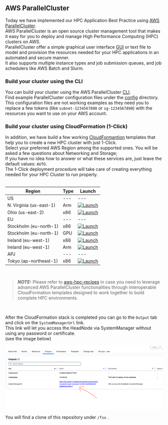 ## AWS ParallelCluster

Today we have implemented our HPC Application Best Practice using [AWS ParallelCluster](https://aws.amazon.com/hpc/parallelcluster/). <br>
AWS ParallelCluster is an open source cluster management tool that makes it easy for you to deploy and manage High Performance Computing (HPC) clusters on AWS. <br>
ParallelCluster offer a simple graphical user interface [GUI](https://docs.aws.amazon.com/parallelcluster/latest/ug/pcui-using-v3.html) or text file to model and provision the resources needed for your HPC applications in an automated and secure manner. <br>
It also supports multiple instance types and job submission queues, and job schedulers like AWS Batch and Slurm.<br>

### Build your cluster using the CLI
You can build your cluster using the AWS ParallelCluster [CLI](https://docs.aws.amazon.com/parallelcluster/latest/ug/pcluster-v3.html). <br> 
Find example ParallelCluster configuration files under the [config](config) directory. <br>
This configuration files are not working examples as they need you to replace a few tokens (like `subnet-1234567890` or `sg-1234567890`) with the resources you want to use on your AWS account.

### Build your cluster using CloudFormation (1-Click)
In addition, we have build a few working [CloudFormantion](https://aws.amazon.com/cloudformation/) templates that help you to create a new HPC cluster with just 1-Click.<br>
Select your preferred AWS Region among the supported ones. You will be asked a few questions about Networking and Storage; <br>
If you have no idea how to answer or what these services are, just leave the default values: `AUTO`. <br>
The 1-Click deployment procedure will take care of creating everything needed for your HPC Cluster to run properly.<br>
<br>

| Region       | Type | Launch                                                                                                                                                                                                                                                                                                             | 
|--------------| --- | --------------------------------------------------------------------------------------------------------------------------------------------------------------------------------------------------------------------------------------------------------------------------------------------------------------------|
| US  | --- | --- |
| N. Virginia (us-east-1) | Arm | [![Launch](https://samdengler.github.io/cloudformation-launch-stack-button-svg/images/us-east-1.svg)](https://us-east-1.console.aws.amazon.com/cloudformation/home?region=us-east-1#/stacks/quickcreate?templateURL=https%3A%2F%2Fhpc-applications-best-practice.s3.eu-west-1.amazonaws.com%2Fus-east-1.Arm.yaml&stackName=hpc-best-practice&param_PrivateSubnet=AUTO&param_FSx=AUTO&param_ClusterSecurityGroup=AUTO) |
| Ohio (us-east-2) | x86 | [![Launch](https://samdengler.github.io/cloudformation-launch-stack-button-svg/images/us-east-2.svg)](https://us-east-2.console.aws.amazon.com/cloudformation/home?region=us-east-2#/stacks/quickcreate?templateURL=https%3A%2F%2Fhpc-applications-best-practice.s3.eu-west-1.amazonaws.com%2Fus-east-2.x86.yaml&stackName=hpc-best-practice&param_PrivateSubnet=AUTO&param_FSx=AUTO&param_ClusterSecurityGroup=AUTO) |
| EU  | --- | --- |
| Stockholm (eu-north-1)    | x86 | [![Launch](https://samdengler.github.io/cloudformation-launch-stack-button-svg/images/eu-north-1.svg)](https://eu-north-1.console.aws.amazon.com/cloudformation/home?region=eu-north-1#/stacks/quickcreate?templateURL=https%3A%2F%2Fhpc-applications-best-practice.s3.eu-west-1.amazonaws.com%2Feu-north-1.x86.yaml&stackName=hpc-best-practice&param_PrivateSubnet=AUTO&param_FSx=AUTO&param_ClusterSecurityGroup=AUTO) |
| Stockholm (eu-north-1)    | GPU | [![Launch](https://samdengler.github.io/cloudformation-launch-stack-button-svg/images/eu-north-1.svg)](https://eu-north-1.console.aws.amazon.com/cloudformation/home?region=eu-north-1#/stacks/quickcreate?templateURL=https%3A%2F%2Fhpc-applications-best-practice.s3.eu-west-1.amazonaws.com%2Feu-north-1.GPU.yaml&stackName=hpc-best-practice&param_PrivateSubnet=AUTO&param_FSx=AUTO&param_ClusterSecurityGroup=AUTO) |
| Ireland (eu-west-1)       | x86 | [![Launch](https://samdengler.github.io/cloudformation-launch-stack-button-svg/images/eu-west-1.svg)](https://console.aws.amazon.com/) |
| Ireland (eu-west-1)       | Arm | [![Launch](https://samdengler.github.io/cloudformation-launch-stack-button-svg/images/eu-west-1.svg)](https://console.aws.amazon.com/) |
| APJ | --- | --- |
| Tokyo (ap-northeast-1) | x86 | [![Launch](https://samdengler.github.io/cloudformation-launch-stack-button-svg/images/ap-northeast-1.svg)](https://console.aws.amazon.com/) |

<br>

> **_NOTE:_**  Please refer to [aws-hpc-recipes](https://github.com/aws-samples/aws-hpc-recipes/) in case you need to leverage advanced AWS ParallelCluster functionalities through interoperable CloudFormation templates designed to work together to build complete HPC environments.

<br>

After the CloudFormation stack is completed you can go to the `Output` tab and click on the `SystemManagerUrl` link. <br>
This link will let you access the HeadNode via SystemManager without using any password or certificate. <br>
(see the image below)

![CloudFormation Output Tab](https://github.com/aws-samples/hpc-applications/blob/main/Doc/img/CloudFormationOutput.png?raw=true)

You will find a clone of this repository under `/fsx` .